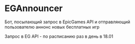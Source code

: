# EGAnnouncer
Бот, посылающий запрос в EpicGames API и отправляющий пользователю аннонс новых бесплатных игр

Запрос в EG API - по расписанию раз в день в 18.01